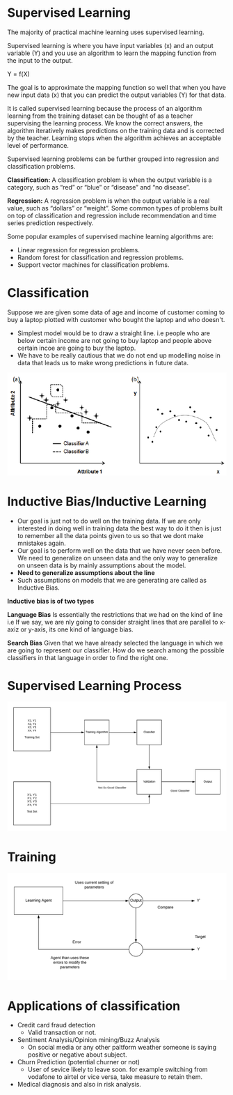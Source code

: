 # Supervised Learning

The majority of practical machine learning uses supervised learning.

Supervised learning is where you have input variables (x) and an output variable (Y) and you use an algorithm to learn the mapping function from the input to the output.

Y = f(X)

The goal is to approximate the mapping function so well that when you have new input data (x) that you can predict the output variables (Y) for that data.

It is called supervised learning because the process of an algorithm learning from the training dataset can be thought of as a teacher supervising the learning process. We know the correct answers, the algorithm iteratively makes predictions on the training data and is corrected by the teacher. Learning stops when the algorithm achieves an acceptable level of performance.

Supervised learning problems can be further grouped into regression and classification problems.

**Classification:** A classification problem is when the output variable is a category, such as “red” or “blue” or “disease” and “no disease”.

**Regression:** A regression problem is when the output variable is a real value, such as “dollars” or “weight”.
Some common types of problems built on top of classification and regression include recommendation and time series prediction respectively.

Some popular examples of supervised machine learning algorithms are:

- Linear regression for regression problems.
- Random forest for classification and regression problems.
- Support vector machines for classification problems.

# Classification

Suppose we are given some data of age and income of customer coming to buy a laptop plotted with customer who bought the laptop and who doesn't.

- Simplest model would be to draw a straight line. i.e people who are below certain income are not going to buy laptop and people above certain incoe are going to buy the laptop.
- We have to be really cautious that we do not end up modelling noise in data that leads us to make wrong predictions in future data.

![alt text]( https://raw.githubusercontent.com/AbhishekKumar4/Data-Analytics/master/Machine%20Learning/Supervised%20Learning/supervised-learning-classification.png)

# Inductive Bias/Inductive Learning

- Our goal is just not to do well on the training data. If we are only interested in doing well in training data the best way to do it then is just to remember all the data points given to us so that we dont make mnistakes again.
- Our goal is to perform well on the data that we have never seen before. We need to generalize on unseen data and the only way to generalize on unseen data is by mainly assumptions about the model.
- **Need to generalize assumptions about the line**
- Such assumptions on models that we are generating are called as Inductive Bias.

**Inductive bias is of two types**

**Language Bias**
Is essentially the restrictions that we had on the kind of line i.e If we say, we are nly going to consider straight lines that are parallel to x-axiz or y-axis, its one kind of language bias.

**Search Bias**
Given that we have already selected the language in which we are going to represent our classifier. How do we search among the possible classifiers in that language in order to find the right one.

# Supervised Learning Process

![alt text]( https://raw.githubusercontent.com/AbhishekKumar4/Data-Analytics/master/Machine%20Learning/Supervised%20Learning/SupervisedProcess.png)

# Training

![alt text]( https://raw.githubusercontent.com/AbhishekKumar4/Data-Analytics/master/Machine%20Learning/Supervised%20Learning/Training_SL.png)

# Applications of classification

- Credit card fraud detection
  - Valid transaction or not.
- Sentiment Analysis/Opinion mining/Buzz Analysis
  - On social media or any other paltform weather someone is saying positive or negative about subject.
- Churn Prediction (potential churner or not)
  - User of sevice likely to leave soon. for example switching from vodafone to airtel or vice versa, take measure to retain them.
- Medical diagnosis and also in risk analysis.
